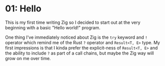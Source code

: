 # 01: Hello

This is my first time writing Zig so I decided to start out at the very
beginning with a basic "Hello world!" program.

One thing I've immediately noticed about Zig is the `try` keyword and `!`
operator which remind me of the Rust `?` operator and `Result<T, E>` type. My
first impressions is that I kinda prefer the explicit-ness of `Result<T, E>`
and the ability to include `?` as part of a call chains, but maybe the Zig way
will grow on me over time.
